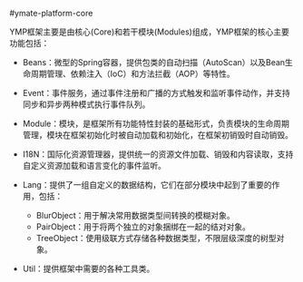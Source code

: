 #ymate-platform-core

YMP框架主要是由核心(Core)和若干模块(Modules)组成，YMP框架的核心主要功能包括：

- Beans：微型的Spring容器，提供包类的自动扫描（AutoScan）以及Bean生命周期管理、依赖注入（IoC）和方法拦截（AOP）等特性。


- Event：事件服务，通过事件注册和广播的方式触发和监听事件动作，并支持同步和异步两种模式执行事件队列。


- Module：模块，是框架所有功能特性封装的基础形式，负责模块的生命周期管理，模块在框架初始化时被自动加载和初始化，在框架初销毁时自动销毁。


- I18N：国际化资源管理器，提供统一的资源文件加载、销毁和内容读取，支持自定义资源加载和语言变化的事件监听。


- Lang：提供了一组自定义的数据结构，它们在部分模块中起到了重要的作用，包括：
    + BlurObject：用于解决常用数据类型间转换的模糊对象。
    + PairObject：用于将两个独立的对象捆绑在一起的结对对象。
    + TreeObject：使用级联方式存储各种数据类型，不限层级深度的树型对象。


- Util：提供框架中需要的各种工具类。